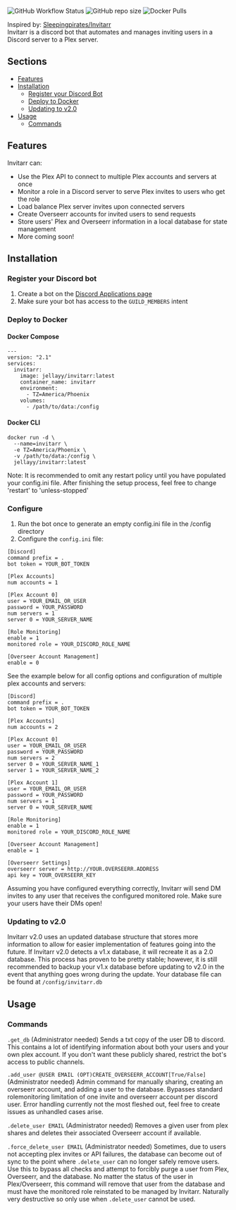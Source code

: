 ![GitHub Workflow Status](https://img.shields.io/github/workflow/status/jellayy/invitarr/Build%20Docker%20images?style=for-the-badge)
![GitHub repo size](https://img.shields.io/github/repo-size/jellayy/invitarr?style=for-the-badge)
![Docker Pulls](https://img.shields.io/docker/pulls/jellayy/invitarr?style=for-the-badge)

Inspired by: [Sleepingpirates/Invitarr](https://github.com/Sleepingpirates/Invitarr)
<br>
Invitarr is a discord bot that automates and manages inviting users in a Discord server to a Plex server.

## Sections
- [Features](#features)
- [Installation](#installation)
  - [Register your Discord Bot](#register-your-discord-bot)
  - [Deploy to Docker](#deploy-to-docker)
  - [Updating to v2.0](#updating-to-v20)
- [Usage](#usage)
  - [Commands](#commands)

## Features
Invitarr can:
 - Use the Plex API to connect to multiple Plex accounts and servers at once
 - Monitor a role in a Discord server to serve Plex invites to users who get the role
 - Load balance Plex server invites upon connected servers
 - Create Overseerr accounts for invited users to send requests
 - Store users' Plex and Overseerr information in a local database for state management
 - More coming soon!
## Installation
### Register your Discord bot
1. Create a bot on the [Discord Applications page](https://discord.com/developers/applications)
2. Make sure your bot has access to the `GUILD_MEMBERS` intent
### Deploy to Docker
#### Docker Compose
```
---
version: "2.1"
services:
  invitarr:
    image: jellayy/invitarr:latest
    container_name: invitarr
    environment:
      - TZ=America/Phoenix
    volumes:
      - /path/to/data:/config
```
#### Docker CLI
```
docker run -d \
  --name=invitarr \
  -e TZ=America/Phoenix \
  -v /path/to/data:/config \
  jellayy/invitarr:latest
```
Note: It is recommended to omit any restart policy until you have populated your config.ini file. After finishing the setup process, feel free to change 'restart' to 'unless-stopped'
### Configure
1. Run the bot once to generate an empty config.ini file in the /config directory
2. Configure the `config.ini` file:
```
[Discord]
command prefix = .
bot token = YOUR_BOT_TOKEN

[Plex Accounts]
num accounts = 1

[Plex Account 0]
user = YOUR_EMAIL_OR_USER
password = YOUR_PASSWORD
num servers = 1
server 0 = YOUR_SERVER_NAME

[Role Monitoring]
enable = 1
monitored role = YOUR_DISCORD_ROLE_NAME

[Overseer Account Management]
enable = 0
```
See the example below for all config options and configuration of multiple plex accounts and servers:
```
[Discord]
command prefix = .
bot token = YOUR_BOT_TOKEN

[Plex Accounts]
num accounts = 2

[Plex Account 0]
user = YOUR_EMAIL_OR_USER
password = YOUR_PASSWORD
num servers = 2
server 0 = YOUR_SERVER_NAME_1
server 1 = YOUR_SERVER_NAME_2

[Plex Account 1]
user = YOUR_EMAIL_OR_USER
password = YOUR_PASSWORD
num servers = 1
server 0 = YOUR_SERVER_NAME

[Role Monitoring]
enable = 1
monitored role = YOUR_DISCORD_ROLE_NAME

[Overseer Account Management]
enable = 1

[Overseerr Settings]
overseerr server = http://YOUR.OVERSEERR.ADDRESS
api key = YOUR_OVERSEERR_KEY
```
Assuming you have configured everything correctly, Invitarr will send DM invites to any user that receives the configured monitored role. Make sure your users have their DMs open!
### Updating to v2.0
Invitarr v2.0 uses an updated database structure that stores more information to allow for easier implementation of features going into the future. If Invitarr v2.0 detects a v1.x database, it will recreate it as a 2.0 database. This process has proven to be pretty stable; however, it is still recommended to backup your v1.x database before updating to v2.0 in the event that anything goes wrong during the update. Your database file can be found at `/config/invitarr.db`

## Usage

### Commands
`.get_db` (Administrator needed) Sends a txt copy of the user DB to discord. This contains a lot of identifying information about both your users and your own plex account. If you don't want these publicly shared, restrict the bot's access to public channels.

`.add_user @USER EMAIL (OPT)CREATE_OVERSEERR_ACCOUNT[True/False]` (Administrator needed) Admin command for manually sharing, creating an overseerr account, and adding a user to the database. Bypasses standard rolemonitoring limitation of one invite and overseerr account per discord user. Error handling currently not the most fleshed out, feel free to create issues as unhandled cases arise.

`.delete_user EMAIL` (Administrator needed) Removes a given user from plex shares and deletes their associated Overseerr account if available.

`.force_delete_user EMAIL` (Administrator needed) Sometimes, due to users not accepting plex invites or API failures, the database can become out of sync to the point where `.delete_user` can no longer safely remove users. Use this to bypass all checks and attempt to forcibly purge a user from Plex, Overseerr, and the database. No matter the status of the user in Plex/Overseerr, this command will remove that user from the database and must have the monitored role reinstated to be managed by Invitarr. Naturally very destructive so only use when `.delete_user` cannot be used.
